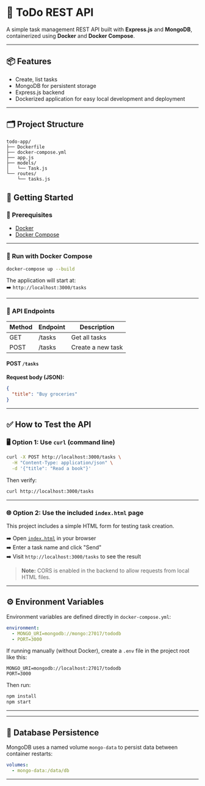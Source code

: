 # 📝 ToDo REST API

A simple task management REST API built with **Express.js** and **MongoDB**, containerized using **Docker** and **Docker Compose**.

---

## 📦 Features

- Create, list tasks
- MongoDB for persistent storage
- Express.js backend
- Dockerized application for easy local development and deployment

---

## 🗂 Project Structure

```
todo-app/
├── Dockerfile
├── docker-compose.yml
├── app.js
├── models/
│   └── Task.js
└── routes/
    └── tasks.js
```

## 🚀 Getting Started

### 🔧 Prerequisites

- [Docker](https://www.docker.com/products/docker-desktop)
- [Docker Compose](https://docs.docker.com/compose/)

---

### 🐳 Run with Docker Compose

```bash
docker-compose up --build
```

The application will start at:  
➡️ `http://localhost:3000/tasks`

---

### 📂 API Endpoints

| Method | Endpoint | Description       |
|--------|----------|-------------------|
| GET    | /tasks   | Get all tasks     |
| POST   | /tasks   | Create a new task |

#### POST `/tasks`

**Request body (JSON):**
```json
{
  "title": "Buy groceries"
}
```

---

## ✅ How to Test the API

### 🖥️ Option 1: Use `curl` (command line)

```bash
curl -X POST http://localhost:3000/tasks \
  -H "Content-Type: application/json" \
  -d '{"title": "Read a book"}'
```

Then verify:

```bash
curl http://localhost:3000/tasks
```

---

### 🌐 Option 2: Use the included `index.html` page

This project includes a simple HTML form for testing task creation.

➡️ Open [`index.html`](./index.html) in your browser  
➡️ Enter a task name and click "Send"  
➡️ Visit `http://localhost:3000/tasks` to see the result

> **Note:** CORS is enabled in the backend to allow requests from local HTML files.

---

## ⚙ Environment Variables

Environment variables are defined directly in `docker-compose.yml`:

```yaml
environment:
  - MONGO_URI=mongodb://mongo:27017/tododb
  - PORT=3000
```

If running manually (without Docker), create a `.env` file in the project root like this:

```env
MONGO_URI=mongodb://localhost:27017/tododb
PORT=3000
```

Then run:

```bash
npm install
npm start
```

---

---

## 🐘 Database Persistence

MongoDB uses a named volume `mongo-data` to persist data between container restarts:

```yaml
volumes:
  - mongo-data:/data/db
```

---
